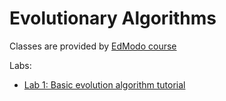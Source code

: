 # Evolutionary Algorithms

Classes are provided by [EdModo course](https://beta.edmodo.com/groups/evolutionary-algorithms-28513150)

Labs:
  - [Lab 1: Basic evolution algorithm tutorial](lab1/README.md)
